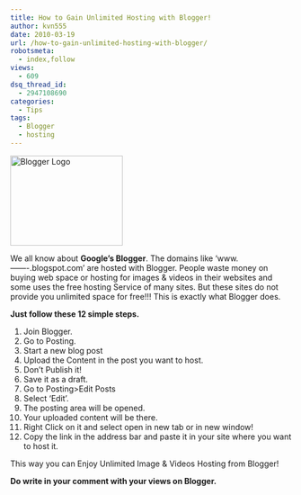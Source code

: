 ```yaml
---
title: How to Gain Unlimited Hosting with Blogger!
author: kvn555
date: 2010-03-19
url: /how-to-gain-unlimited-hosting-with-blogger/
robotsmeta:
  - index,follow
views:
  - 609
dsq_thread_id:
  - 2947108690
categories:
  - Tips
tags:
  - Blogger
  - hosting
---
```

<a rel="attachment wp-att-20607" href="http://devilsworkshop.org/how-to-gain-unlimited-hosting-with-blogger/blogger_logo/"><img class="size-full wp-image-20607 alignnone" title="Blogger Logo" src="http://cdn.devilsworkshop.org/files/2010/02/blogger_logo.png" alt="Blogger Logo" width="200" height="160" /></a>

We all know about **Google&#8217;s Blogger**. The domains like &#8216;www.&#8212;&#8212;-.blogspot.com&#8217; are hosted with Blogger. People waste money on buying web space or hosting for images & videos in their websites and some uses the free hosting Service of many sites. But these sites do not provide you unlimited space for free!!! This is exactly what Blogger does.

**Just follow these 12 simple steps.**

  1. Join Blogger.
  2. Go to Posting.
  3. Start a new blog post
  4. Upload the Content in the post you want to host.
  5. Don&#8217;t Publish it!
  6. Save it as a draft.
  7. Go to Posting>Edit Posts
  8. Select &#8216;Edit&#8217;.
  9. The posting area will be opened.
 10. Your uploaded content will be there.
 11. Right Click on it and select open in new tab or in new window!
 12. Copy the link in the address bar and paste it in your site where you want to host it.

This way you can Enjoy Unlimited Image & Videos Hosting from Blogger!

**Do write in your comment with your views on Blogger.**
